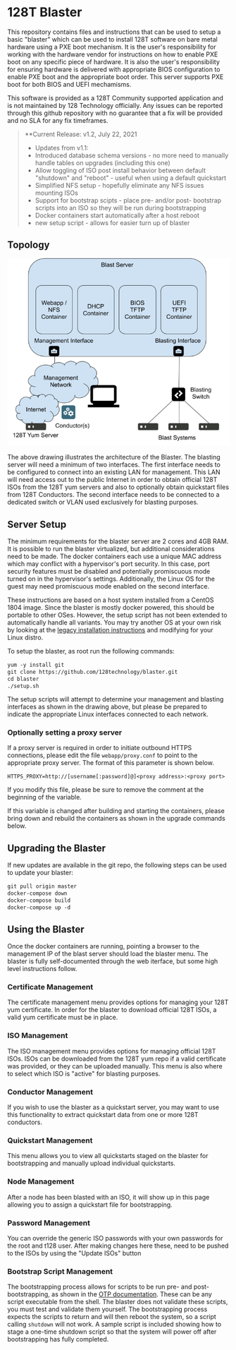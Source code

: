 # 128T Blaster #

This repository contains files and instructions that can be used to setup a basic "blaster" which can be used to install 128T software on bare metal hardware using a PXE boot mechanism.  It is the user's responsibility for working with the hardware vendor for instructions on how to enable PXE boot on any specific piece of hardware.  It is also the user's responsibility for ensuring hardware is delivered with appropriate BIOS configuration to enable PXE boot and the appropriate boot order.  This server supports PXE boot for both BIOS and UEFI mechamisms.

This software is provided as a 128T Community supported application and is not maintained by 128 Technology officially.  Any issues can be reported through this github repository with no guarantee that a fix will be provided and no SLA for any fix timeframes.

> **Current Release: v1.2, July 22, 2021
>
> * Updates from v1.1:
> * Introduced database schema versions - no more need to manually handle tables on upgrades (including this one)
> * Allow toggling of ISO post install behavior between default "shutdown" and "reboot" - useful when using a default quickstart
> * Simplified NFS setup - hopefully eliminate any NFS issues mounting ISOs
> * Support for bootstrap scipts - place pre- and/or post- bootstrap scripts into an ISO so they will be run during bootstrapping
> * Docker containers start automatically after a host reboot
> * new setup script - allows for easier turn up of blaster
 
## Topology ##

![Blasting Architecture](./Blaster.png)

The above drawing illustrates the architecture of the Blaster.  The blasting server will need a minimum of two interfaces.  The first interface needs to be configured to connect into an existing LAN for management.  This LAN will need access out to the public Internet in order to obtain official 128T ISOs from the 128T yum servers and also to optionally obtain quickstart files from 128T Conductors.  The second interface needs to be connected to a dedicated switch or VLAN used exclusively for blasting purposes.

## Server Setup ##
The minimum requirements for the blaster server are 2 cores and 4GB RAM.  It is possible to run the blaster virtualized, but additional considerations need to be made.  The docker containers each use a unique MAC address which may conflict with a hypervisor's port security.  In this case, port security features must be disabled and potentially promiscuous mode turned on in the hypervisor's settings.  Additionally, the Linux OS for the guest may need promiscuous mode enabled on the second interface.

These instructions are based on a host system installed from a CentOS 1804 image. Since the blaster is mostly docker powered, this should be portable to other OSes. However, the setup script has not been extended to automatically handle all variants. You may try another OS at your own risk by looking at the [legacy installation instructions](docs/INSTALL.md) and modifying for your Linux distro.

To setup the blaster, as root run the following commands:
```
yum -y install git
git clone https://github.com/128technology/blaster.git
cd blaster
./setup.sh
```

The setup scripts will attempt to determine your management and blasting interfaces as shown in the drawing above, but please be prepared to indicate the appropriate Linux interfaces connected to each network.

### Optionally setting a proxy server ###
If a proxy server is required in order to initiate outbound HTTPS connections, please edit the file `webapp/proxy.conf` to point to the appropriate proxy server. The format of this parameter is shown below.
```
HTTPS_PROXY=http://[username[:password]@]<proxy address>:<proxy port>
```
If you modify this file, please be sure to remove the comment at the beginning of the variable.

If this variable is changed after building and starting the containers, please bring down and rebuild the containers as shown in the upgrade commands below.

## Upgrading the Blaster ##
If new updates are available in the git repo, the following steps can be used to update your blaster:
```
git pull origin master
docker-compose down
docker-compose build
docker-compose up -d
```

## Using the Blaster ##
Once the docker containers are running, pointing a browser to the management IP of the blast server should load the blaster menu. The blaster is fully self-documented through the web iterface, but some high level instructions follow.

### Certificate Management ###
The certificate management menu provides options for managing your 128T yum certificate.  In order for the blaster to download official 128T ISOs, a valid yum certificate must be in place.

### ISO Management ###
The ISO management menu provides options for managing official 128T ISOs. ISOs can be downloaded from the 128T yum repo if a valid certificate was provided, or they can be uploaded manually. This menu is also where to select which ISO is "active" for blasting purposes.

### Conductor Management ###
If you wish to use the blaster as a quickstart server, you may want to use this functionality to extract quickstart data from one or more 128T conductors.

### Quickstart Management ###
This menu allows you to view all quickstarts staged on the blaster for bootstrapping and manually upload individual quickstarts.

### Node Management ###
After a node has been blasted with an ISO, it will show up in this page allowing you to assign a quickstart file for bootstrapping.

### Password Management ###
You can override the generic ISO passwords with your own passwords for the root and t128 user. After making changes here these, need to be pushed to the ISOs by using the "Update ISOs" button

### Bootstrap Script Management ###
The bootstrapping process allows for scripts to be run pre- and post- bootstrapping, as shown in the [OTP documentation](https://docs.128technology.com/docs/intro_otp_iso_install/#scriptlets). These can be any script executable from the shell. The blaster does not validate these scripts, you must test and validate them yourself. The bootstrapping process expects the scripts to return and will then reboot the system, so a script calling `shutdown` will not work. A sample script is included showing how to stage a one-time shutdown script so that the system will power off after bootstrapping has fully completed.
